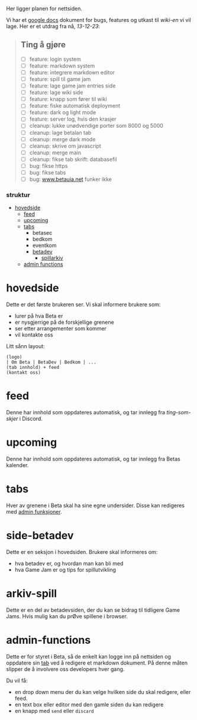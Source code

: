 Her ligger planen for nettsiden.

Vi har et [google docs](https://docs.google.com/document/d/1CjgAVb8YmcYH2ZEyVPL0cWT0qKIYIVwKiQafgooqHuo) dokument for bugs, features og utkast til *wiki-en* vi vil lage. Her er et utdrag fra nå, *13-12-23*:
> ## Ting å gjøre
> - [ ] feature: login system
> - [ ] feature: markdown system 
> - [ ] feature: integrere markdown editor
> - [ ] feature: spill til game jam
> - [ ] feature: lage game jam entries side
> - [ ] feature: lage wiki side
> - [ ] feature: knapp som fører til wiki
> - [ ] feature: fiske automatisk deployment
> - [ ] feature: dark og light mode
> - [ ] feature: server log, hvis den krasjer
> - [ ] cleanup: lukke unødvendige porter som 8000 og 5000
> - [ ] cleanup: lage betalan tab
> - [ ] cleanup: merge dark mode
> - [ ] cleanup: skrive om javascript
> - [ ] cleanup: merge main
> - [ ] cleanup: fikse tab skrift: databasefil
> - [ ] bug: fikse https
> - [ ] bug: fikse tabs
> - [ ] bug: www.betauia.net funker ikke

### struktur
- [hovedside](#hovedside)
	- [feed](#feed)
	- [upcoming](#upcoming)
	- [tabs](#tabs)
		- betasec
		- bedkom
		- eventkom
		- [betadev](#tabs)
			- [spillarkiv](#arkiv-spill)
	- [admin functions](#admin-functions)

# hovedside
Dette er det første brukeren ser. Vi skal informere brukere som:
- lurer på hva Beta er
- er nysgjerrige på de forskjellige grenene
- ser etter arrangementer som kommer
- vil kontakte oss

Litt sånn layout:
```
(logo)
| Om Beta | BetaDev | Bedkom | ...
(tab innhold) + feed
(kontakt oss)
```

# feed
Denne har innhold som oppdateres automatisk, og tar innlegg fra *ting-som-skjer* i Discord.

# upcoming
Denne har innhold som oppdateres automatisk, og tar innlegg fra Betas kalender.

# tabs
Hver av grenene i Beta skal ha sine egne undersider. Disse kan redigeres med [admin funksjoner](#admin-functions).

# side-betadev
Dette er en seksjon i hovedsiden. Brukere skal informeres om:
- hva betadev er, og hvordan man kan bli med
- hva Game Jam er og tips for spillutvikling

# arkiv-spill
Dette er en del av betadevsiden, der du kan se bidrag til tidligere Game Jams. Hvis mulig kan du prØve spillene i browser.

# admin-functions
Dette er for styret i Beta, så de enkelt kan logge inn på nettsiden og oppdatere sin [tab](#tabs) ved å redigere et markdown dokument. På denne måten slipper de å involvere oss developers hver gang.

Du vil få:
- en drop down menu der du kan velge hvilken side du skal redigere, eller feed.
- en text box eller editor med den gamle siden du kan redigere
- en knapp med `send` eller `discard`
